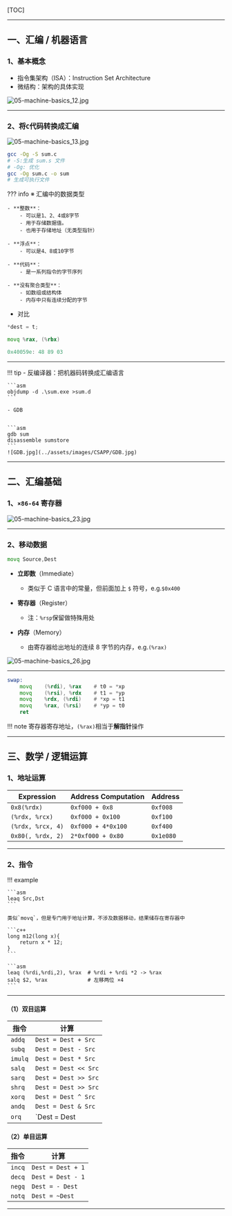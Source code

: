 
[TOC]

---

## 一、汇编 / 机器语言

### 1、基本概念

- 指令集架构（ISA）：Instruction Set Architecture
- 微结构：架构的具体实现

![05-machine-basics_12.jpg](../assets/images/CSAPP/05-machine-basics_12.jpg)

---

### 2、将`C`代码转换成汇编

![05-machine-basics_13.jpg](../assets/images/CSAPP/05-machine-basics_13.jpg)

```bash
gcc -Og -S sum.c
# -S:生成 sum.s 文件
# -Og: 优化
gcc -Og sum.c -o sum
# 生成可执行文件
```

??? info
    ※ 汇编中的数据类型

    - **整数**：
        - 可以是1、2、4或8字节
        - 用于存储数据值。
        - 也用于存储地址（无类型指针）
    
    - **浮点**：
        - 可以是4、8或10字节
  
    - **代码**：
        - 是一系列指令的字节序列

    - **没有聚合类型**：
        - 如数组或结构体
        - 内存中只有连续分配的字节

- 对比

```c
*dest = t;
```

```asm
movq %rax, (%rbx)
```

```objective-c
0x40059e: 48 89 03
```

---

!!! tip
    - 反编译器：把机器码转换成汇编语言
    
    ```asm
    objdump -d .\sum.exe >sum.d
    ```
    
    - GDB
    
    
    ```asm
    gdb sum 
    disassemble sumstore
    ```
    ![GDB.jpg](../assets/images/CSAPP/GDB.jpg)

---

## 二、汇编基础

### 1、`×86-64` 寄存器

![05-machine-basics_23.jpg](../assets/images/CSAPP/05-machine-basics_23.jpg)

---

### 2、移动数据

```asm
movq Source,Dest
```

- **立即数**（Immediate）
    - 类似于 C 语言中的常量，但前面加上 `$` 符号，e.g.`$0x400`

- **寄存器**（Register）
    - 注：`%rsp`保留做特殊用处

- **内存**（Memory）
    - 由寄存器给出地址的连续 8 字节的内存，e.g.`(%rax)`

![05-machine-basics_26.jpg](../assets/images/CSAPP/05-machine-basics_26.jpg)

---

```asm
swap:
    movq    (%rdi), %rax	# t0 = *xp
    movq    (%rsi), %rdx	# t1 = *yp
    movq    %rdx, (%rdi)	# *xp = t1
    movq    %rax, (%rsi)	# *yp = t0
    ret
```

!!! note
    寄存器寄存地址，`(%rax)`相当于**解指针**操作

---

## 三、数学 / 逻辑运算

### 1、地址运算

| Expression        | Address Computation | Address   |
| ----------------- | ------------------- | --------- |
| `0x8(%rdx)`       | `0xf000 + 0x8`      | `0xf008`  |
| `(%rdx, %rcx)`    | `0xf000 + 0x100`    | `0xf100`  |
| `(%rdx, %rcx, 4)` | `0xf000 + 4*0x100`  | `0xf400`  |
| `0x80(, %rdx, 2)` | `2*0xf000 + 0x80`   | `0x1e080` |

---

### 2、指令

!!! example

    ```asm
    leaq Src,Dst
    ```
    
    类似`movq`，但是专门用于地址计算，不涉及数据移动，结果储存在寄存器中
    
    ```c++
    long m12(long x){
        return x * 12;
    }
    ```
    
    ```asm
    leaq (%rdi,%rdi,2), %rax  # %rdi + %rdi *2 -> %rax
    salq $2, %rax             # 左移两位 ×4
    ```

---

#### （1）双目运算

| 指令    | 计算                 |
| ------- | -------------------- |
| `addq`  | `Dest = Dest + Src`  |
| `subq`  | `Dest = Dest - Src`  |
| `imulq` | `Dest = Dest * Src`  |
| `salq`  | `Dest = Dest << Src` |
| `sarq`  | `Dest = Dest >> Src` |
| `shrq`  | `Dest = Dest >> Src` |
| `xorq`  | `Dest = Dest ^ Src`  |
| `andq`  | `Dest = Dest & Src`  |
| `orq`   | `Dest = Dest | Src`  |

#### （2）单目运算

| 指令   | 计算              |
| ------ | ----------------- |
| `incq` | `Dest = Dest + 1` |
| `decq` | `Dest = Dest - 1` |
| `negq` | `Dest = - Dest`   |
| `notq` | `Dest = ~Dest`    |

---
